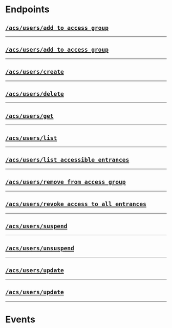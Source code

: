 # Endpoints

## [`/acs/users/add_to_access_group`](./add_to_access_group.md)



---

## [`/acs/users/add_to_access_group`](./add_to_access_group.md)



---

## [`/acs/users/create`](./create.md)



---

## [`/acs/users/delete`](./delete.md)



---

## [`/acs/users/get`](./get.md)



---

## [`/acs/users/list`](./list.md)



---

## [`/acs/users/list_accessible_entrances`](./list_accessible_entrances.md)



---

## [`/acs/users/remove_from_access_group`](./remove_from_access_group.md)



---

## [`/acs/users/revoke_access_to_all_entrances`](./revoke_access_to_all_entrances.md)



---

## [`/acs/users/suspend`](./suspend.md)



---

## [`/acs/users/unsuspend`](./unsuspend.md)



---

## [`/acs/users/update`](./update.md)



---

## [`/acs/users/update`](./update.md)



---

# Events